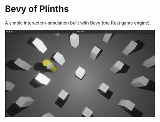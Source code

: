 # Bevy of Plinths

A simple interaction-simulation built with Bevy (the Rust game engine).

![screenshot gif](./plinths.gif)
